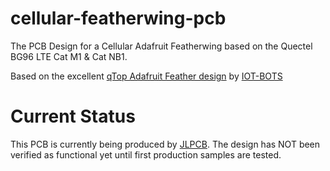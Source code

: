 # cellular-featherwing-pcb
The PCB Design for a Cellular Adafruit Featherwing based on the Quectel BG96 LTE Cat M1 &amp; Cat NB1.

Based on the excellent [qTop Adafruit Feather design](https://www.iot-bots.com/collections/qtop-cellular/products/qtop-adafruit-feather-compatible-lte-cat-m1-nb-iot-gnss-shield) by [IOT-BOTS](https://www.iot-bots.com/)

# Current Status
This PCB is currently being produced by [JLPCB](https://jlcpcb.com/). The design has NOT been verified as functional yet until first production samples are tested.
